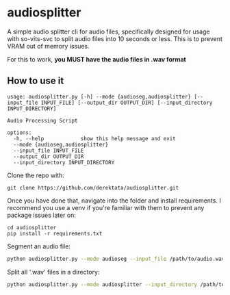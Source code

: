 # audiosplitter

A simple audio splitter cli for audio files, specifically designed for usage with so-vits-svc to split audio files into 10 seconds or less. This is to prevent VRAM out of memory issues.

For this to work, **you MUST have the audio files in .wav format**

## How to use it

```
usage: audiosplitter.py [-h] --mode {audioseg,audiosplitter} [--input_file INPUT_FILE] [--output_dir OUTPUT_DIR] [--input_directory INPUT_DIRECTORY]

Audio Processing Script

options:
  -h, --help            show this help message and exit
  --mode {audioseg,audiosplitter}
  --input_file INPUT_FILE
  --output_dir OUTPUT_DIR
  --input_directory INPUT_DIRECTORY
```

Clone the repo with:

```
git clone https://github.com/derektata/audiosplitter.git
```

Once you have done that, navigate into the folder and install requirements.  I recommend you use a venv if you're familiar with them to prevent any package issues later on:
```
cd audiosplitter
pip install -r requirements.txt
```

Segment an audio file:
```bash
python audiosplitter.py --mode audioseg --input_file /path/to/audio.wav --output_dir /path/to/output/
```

Split all '.wav' files in a directory:
```bash
python audiosplitter.py --mode audiosplitter --input_directory /path/to/directory/
```